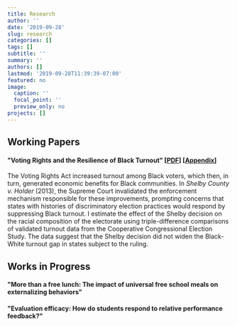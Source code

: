 ```yaml
---
title: Research
author: ''
date: '2019-09-28'
slug: research
categories: []
tags: []
subtitle: ''
summary: ''
authors: []
lastmod: '2019-09-28T11:39:39-07:00'
featured: no
image:
  caption: ''
  focal_point: ''
  preview_only: no
projects: []
---
```


## Working Papers

#### "Voting Rights and the Resilience of Black Turnout" [[PDF](/files/shelby_county_voting.pdf)] [[Appendix](/files/shelby_county_voting_appendix.pdf)]

The Voting Rights Act increased turnout among Black voters, which then, in turn, generated economic benefits for Black communities. In *Shelby County v. Holder* (2013), the Supreme Court invalidated the enforcement mechanism responsible for these improvements, prompting concerns that states with histories of discriminatory election practices would respond by suppressing Black turnout. I estimate the effect of the Shelby decision on the racial composition of the electorate using triple-difference comparisons of validated turnout data from the Cooperative Congressional Election Study. The data suggest that the Shelby decision did not widen the Black-White turnout gap in states subject to the ruling.

## Works in Progress

#### "More than a free lunch: The impact of universal free school meals on externalizing behaviors"

#### "Evaluation efficacy: How do students respond to relative performance feedback?"
